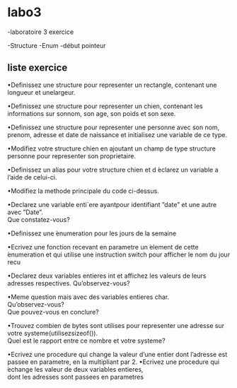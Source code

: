 # labo3

<p> -laboratoire 3 exercice </p>
-Structure
-Enum
-début pointeur

liste exercice
----------------------------------------------------------------------------------------------------------------------

•Definissez une structure pour representer un rectangle, contenant une longueur et unelargeur.

•Definissez une structure pour representer un chien, contenant les informations sur sonnom, son age, son poids et son sexe.

•Definissez une structure pour representer une personne avec son nom, prenom, adresse 
et date de naissance et initialisez une variable de ce type.

•Modifiez votre structure chien en ajoutant un champ de type structure personne pour representer son proprietaire.

•Definissez un alias pour votre structure chien et d ́eclarez un variable a l’aide de celui-ci.

•Modifiez la methode principale du code ci-dessus. 

•Declarez une variable enti`ere ayantpour identifiant ”date” et une autre avec ”Date”.  
Que constatez-vous?

•Definissez une  ́enumeration pour les jours de la semaine

•Ecrivez une fonction recevant en parametre un  ́element de cette  ́enumeration et qui 
utilise une instruction switch pour afficher le nom du jour recu

•Declarez deux variables entieres int et affichez les valeurs de leurs adresses respectives.
Qu’observez-vous?

•Meme question mais avec des variables entieres char.  
Qu’observez-vous?  
Que pouvez-vous en conclure?

•Trouvez combien de bytes sont utilises pour representer une adresse sur votre systeme(utilisezsizeof()).  
Quel est le rapport entre ce nombre et votre systeme?

•Ecrivez une procedure qui change la valeur d’une entier dont l’adresse est passee en parametre,
en la multipliant par 2.
•Ecrivez  une  procedure  qui   ́echange  les  valeur  de  deux  variables  entieres,  
dont  les adresses sont passees en parametres
